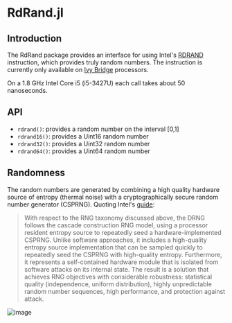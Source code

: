 RdRand.jl
=========

## Introduction

The RdRand package provides an interface for using Intel's [RDRAND][rdrand]
instruction, which provides truly random numbers. The instruction is currently
only available on [Ivy Bridge][ivy] processors.

On a 1.8 GHz Intel Core i5 (i5-3427U) each call takes about 50 nanoseconds.

[rdrand]: http://en.wikipedia.org/wiki/RdRand
[ivy]: http://en.wikipedia.org/wiki/Ivy_Bridge_(microarchitecture)

## API

* `rdrand()`: provides a random number on the interval [0,1]
* `rdrand16()`: provides a Uint16 random number
* `rdrand32()`: provides a Uint32 random number
* `rdrand64()`: provides a Uint64 random number

## Randomness

The random numbers are generated by combining a high quality hardware source of entropy (thermal noise) 
with a cryptographically secure random number generator (CSPRNG). 
Quoting Intel's [guide][guide]:

>With respect to the RNG taxonomy discussed above, the DRNG follows the cascade construction RNG model, using a processor resident entropy source to repeatedly seed a hardware-implemented CSPRNG. Unlike software approaches, it includes a high-quality entropy source implementation that can be sampled quickly to repeatedly seed the CSPRNG with high-quality entropy. Furthermore, it represents a self-contained hardware module that is isolated from software attacks on its internal state. The result is a solution that achieves RNG objectives with considerable robustness: statistical quality (independence, uniform distribution), highly unpredictable random number sequences, high performance, and protection against attack.

![image](https://f.cloud.github.com/assets/1629780/817025/7624f0fc-ef62-11e2-8619-15ff9206831f.png)

[guide]: http://software.intel.com/en-us/articles/intel-digital-random-number-generator-drng-software-implementation-guide
